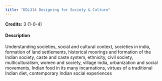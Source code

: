 ```yaml
---
title: "DDL314 Designing for Society & Culture"
---
```

**Credits:** 3 (1-0-4)

#### Description
Understanding societies, social and cultural context, societies in india, formation of land settlements, historical moorings and formation of the Indian society, caste and caste system, ethnicity, civil society, multiculturalism, women and society, village india, urbanization and social movements, Indian food in its many incarnations, virtues of a traditional Indian diet, contemporary Indian social experiences